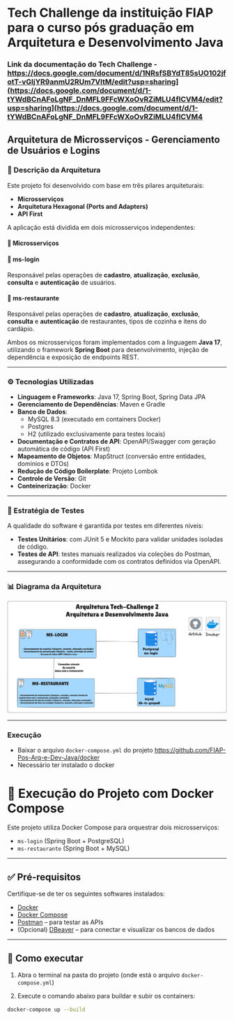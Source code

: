 # Tech Challenge da instituição FIAP para o curso pós graduação em Arquitetura e Desenvolvimento Java

### Link da documentação do Tech Challenge - https://docs.google.com/document/d/1NRsfSBYdT85sUO102jfotT-vGljYR9anmU2RUm7VltM/edit?usp=sharing](https://docs.google.com/document/d/1-tYWdBCnAFoLgNF_DnMFL9FFcWXoOvRZiMLU4fICVM4/edit?usp=sharing](https://docs.google.com/document/d/1-tYWdBCnAFoLgNF_DnMFL9FFcWXoOvRZiMLU4fICVM4

## Arquitetura de Microsserviços - Gerenciamento de Usuários e Logins

### 📌 Descrição da Arquitetura

Este projeto foi desenvolvido com base em três pilares arquiteturais:

- **Microsserviços**
- **Arquitetura Hexagonal (Ports and Adapters)**
- **API First**

A aplicação está dividida em dois microsserviços independentes:

#### 🧩 Microsserviços

#### 🔹 ms-login
Responsável pelas operações de **cadastro**, **atualização**, **exclusão**, **consulta** e **autenticação** de usuários.

#### 🔹 ms-restaurante
Responsável pelas operações de **cadastro**, **atualização**, **exclusão**, **consulta** e **autenticação** de restaurantes, tipos de cozinha e itens do cardápio.

Ambos os microsserviços foram implementados com a linguagem **Java 17**, utilizando o framework **Spring Boot** para desenvolvimento, injeção de dependência e exposição de endpoints REST.

---

### ⚙️ Tecnologias Utilizadas

- **Linguagem e Frameworks**: Java 17, Spring Boot, Spring Data JPA
- **Gerenciamento de Dependências**: Maven e Gradle
- **Banco de Dados**: 
  - MySQL 8.3 (executado em containers Docker)
  - Postgres 
  - H2 (utilizado exclusivamente para testes locais)
- **Documentação e Contratos de API**: OpenAPI/Swagger com geração automática de código (API First)
- **Mapeamento de Objetos**: MapStruct (conversão entre entidades, domínios e DTOs)
- **Redução de Código Boilerplate**: Projeto Lombok
- **Controle de Versão**: Git
- **Conteinerização**: Docker

---

### 🧪 Estratégia de Testes

A qualidade do software é garantida por testes em diferentes níveis:

- **Testes Unitários**: com JUnit 5 e Mockito para validar unidades isoladas de código.
- **Testes de API**: testes manuais realizados via coleções do Postman, assegurando a conformidade com os contratos definidos via OpenAPI.

---

### 📊 Diagrama da Arquitetura

![Diagrama da Arquitetura](../imagens/diagrama-arquitetura.png)

---

### Execução

- Baixar o arquivo `docker-compose.yml` do projeto https://github.com/FIAP-Pos-Arq-e-Dev-Java/docker
- Necessário ter instalado o docker 

# 🐳 Execução do Projeto com Docker Compose

Este projeto utiliza Docker Compose para orquestrar dois microsserviços:

- `ms-login` (Spring Boot + PostgreSQL)
- `ms-restaurante` (Spring Boot + MySQL)

---

## ✅ Pré-requisitos

Certifique-se de ter os seguintes softwares instalados:

- [Docker](https://www.docker.com/products/docker-desktop)
- [Docker Compose](https://docs.docker.com/compose/)
- [Postman](https://www.postman.com/downloads/) – para testar as APIs
- (Opcional) [DBeaver](https://dbeaver.io/download/) – para conectar e visualizar os bancos de dados

---

## 🚀 Como executar

1. Abra o terminal na pasta do projeto (onde está o arquivo `docker-compose.yml`)

2. Execute o comando abaixo para buildar e subir os containers:

```bash
docker-compose up --build

